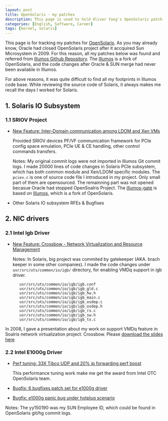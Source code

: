 ```yaml
---
layout: post
title: OpenSolaris - my patches
description: This page is used to hold Oliver Yang's OpenSolaris patch while he was working for SUN & Oracle.
categories: [English, Software, Career]
tags: [kernel, solaris]
---
```


This page is for tracking my patches for [OpenSolaris](https://en.wikipedia.org/wiki/OpenSolaris). As you may already know,
Oracle had closed OpenSolaris project after it accquired Sun Microsystem in 2009.
For this reason, all my patches below was found and referred from [Illumos Github Repository](https://github.com/illumos/illumos-gate).
The [Illumos](https://en.wikipedia.org/wiki/Illumos) is a fork of OpenSolaris, and the code changes after Oracle & SUN merge had never been available in Illumos.

For above reasons, it was quite difficult to find all my footprints in Illumos code base. While reviewing the source code of Solaris, it always makes me recall the days I worked for Solaris.

## 1. Solaris IO Subsystem

### 1.1 SRIOV Project

- [New Feature: Inter-Domain communication among LDOM and Xen VMs](https://github.com/illumos/illumos-gate/blob/master/usr/src/uts/common/io/pciex/pciev.c)

  Provided SRIOV devices PF/VF communication framework for PCIe config space emulation, PCIe UE & CE handling, other control commands transfers.

  Notes: My original commit logs were not imported in Illumos Git commit logs. I made 20000 lines of code changes in Solaris PCIe subsystem, which has both common module and Xen/LDOM specific modules.
         The `pciev.c` is one of source code file I introduced in my project. Only small part of them are opensourced. The remainning part was not opened becasue Oracle had stopped OpenSoalris Project.
         The [illumos-gate](https://github.com/illumos/illumos-gate) is based on [Illumos](https://en.wikipedia.org/wiki/Illumos), which is a fork of OpenSolaris.

- Other Solaris IO subsystem RFEs & Bugfixes

## 2. NIC drivers


### 2.1 Intel Igb Driver

- [New Feature: Crossbow - Network Virtualization and Resource Management](https://github.com/illumos/illumos-gate/commit/da14cebe459d3275048785f25bd869cb09b5307f#diff-b862097351c2d196880a3750bbe1ccc0)

  Notes: In Solaris, big project was commited by gatekeeper (AKA. brach keeper in some other companies).
         I made the code changes under `usr/src/uts/common/io/igb/` directory, for enabling VMDq support in igb driver.

		 usr/src/uts/common/io/igb/igb.conf
		 usr/src/uts/common/io/igb/igb_gld.c
		 usr/src/uts/common/io/igb/igb_hw.h
		 usr/src/uts/common/io/igb/igb_main.c
		 usr/src/uts/common/io/igb/igb_osdep.c
		 usr/src/uts/common/io/igb/igb_osdep.h
		 usr/src/uts/common/io/igb/igb_rx.c
		 usr/src/uts/common/io/igb/igb_sw.h
		 usr/src/uts/common/io/igb/igb_tx.c

In 2008, I gave a presentation about my work on support VMDq feature in Soalris network virtualization project: Crossbow.
Please [download the slides here](https://github.com/yangoliver/mydoc/raw/master/share/nic_drivers_in_crossbow-v1.0.pdf)

### 2.2 Intel E1000g Driver

- [Perf tuning: 33X Tibco UDP and 20% ip forwarding perf boost](https://github.com/illumos/illumos-gate/commit/47b7744cbea59975a6b583125b7ed1ff2ac45313)

  This performance tuning work make me get the award from Intel OTC OpenSolaris team.

- [Bugfix: 6 bugfixes patch set for e1000g driver](https://github.com/illumos/illumos-gate/commit/4914a7d0d1ee59f8cc21b19bfd7979cb65681eac#diff-97109b3a307f7f937f934a7e517b0650)
- [Bugfix: e1000g panic bug under hotplug scenario](https://github.com/illumos/illumos-gate/commit/ea6b684a18957883cb91b3d22a9d989f986e5a32#diff-97109b3a307f7f937f934a7e517b0650)

Notes: The yy150190 was my SUN Employee ID, which could be found in OpenSolaris git/hg commit logs.
